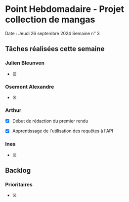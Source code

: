 # Point Hebdomadaire - Projet collection de mangas

Date : Jeudi 26 septembre 2024
Semaine n° 3

## Tâches réalisées cette semaine

### Julien Bleunven
- [x] 


### Osemont Alexandre
- [x]

### Arthur
- [x] Début de rédaction du premier rendu
- [x] Apprentissage de l'utilisation des requêtes à l'API


### Ines
- [x] 

## Backlog

### Prioritaires
- [x] 




